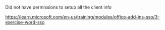 Did not have permissions to setup all the client info

<https://learn.microsoft.com/en-us/training/modules/office-add-ins-sso/3-exercise-word-sso>
